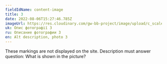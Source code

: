 ```yaml
---
fieldIdName: content-image
title: 3
date: 2022-08-06T15:27:46.785Z
imageUrl: https://res.cloudinary.com/gw-bb-project/image/upload/c_scale,f_auto,q_auto/v1659865406/cld-sample-3.jpg
uk: Опис фотографії 3
ru: Описание фотографии 3
en: Alt description, photo 3
---
```


These markings are not displayed on the site. Description must answer question:
What is shown in the picture?
